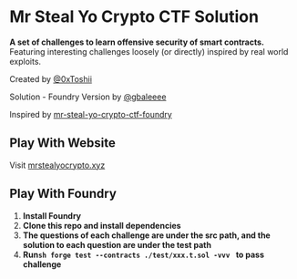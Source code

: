 # Mr Steal Yo Crypto CTF Solution

**A set of challenges to learn offensive security of smart contracts.** Featuring interesting challenges loosely (or directly) inspired by real world exploits.

Created by [@0xToshii](https://twitter.com/0xToshii)

Solution - Foundry Version by [@gbaleeee](https://twitter.com/gbaleeeee)

Inspired by [mr-steal-yo-crypto-ctf-foundry](https://github.com/vyorkin/mr-steal-yo-crypto-ctf-foundry)

## Play With Website

Visit [mrstealyocrypto.xyz](https://mrstealyocrypto.xyz)

## Play With Foundry

1.  **Install Foundry**
2.  **Clone this repo and install dependencies**
3.  **The questions of each challenge are under the src path, and the solution to each question are under the test path**
4.  **Run```sh forge test --contracts ./test/xxx.t.sol -vvv ``` to pass challenge**



